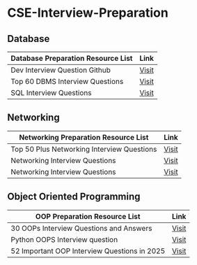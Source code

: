 # CSE-Interview-Preparation


## Database 
|**Database Preparation Resource List**      | **Link**                          |
|------------------------|-----------------------------------|
| Dev Interview Question Github  | [Visit](https://github.com/Devinterview-io/databases-interview-questions)  |
| Top 60 DBMS Interview Questions  | [Visit](https://www.geeksforgeeks.org/dbms/commonly-asked-dbms-interview-questions/) |
| SQL Interview Questions| [Visit](https://www.geeksforgeeks.org/sql/sql-interview-questions/) |

## Networking 
|**Networking Preparation Resource List**    | **Link**                          |
|------------------------|-----------------------------------|
| Top 50 Plus Networking Interview Questions   | [Visit](https://www.geeksforgeeks.org/blogs/networking-interview-questions/)  |
| Networking Interview Questions  | [Visit](https://www.shiksha.com/online-courses/articles/networking-interview-questions-answers/) |
| Networking Interview Questions| [Visit](https://www.interviewbit.com/networking-interview-questions/) |

## Object Oriented Programming 
|**OOP Preparation Resource List**| **Link**                          |
|------------------------|-----------------------------------|
| 30 OOPs Interview Questions and Answers   | [Visit](https://www.geeksforgeeks.org/interview-prep/oops-interview-questions/)  |
| Python OOPS Interview question | [Visit](https://www.geeksforgeeks.org/python/python-oops-interview-question/) |
| 52 Important OOP Interview Questions in 2025| [Visit](https://github.com/Devinterview-io/oop-interview-questions) |

